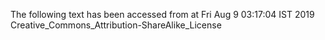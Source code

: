 The following text has been accessed from at Fri Aug 9 03:17:04 IST 2019
Creative_Commons_Attribution-ShareAlike_License
